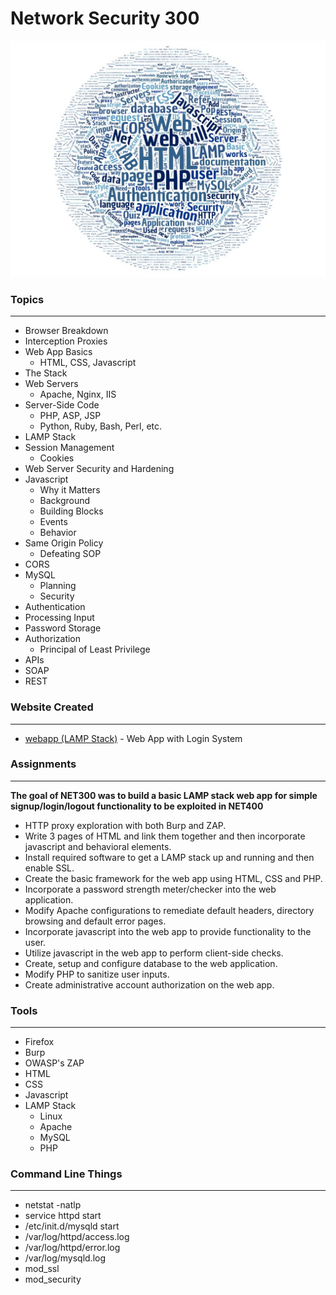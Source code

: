 # Network Security 300

![alt text](../images/net300wc.jpg "Aggregated From Lesson Files")


### Topics
------

* Browser Breakdown
* Interception Proxies
* Web App Basics
    * HTML, CSS, Javascript
* The Stack
* Web Servers
    * Apache, Nginx, IIS
* Server-Side Code
    * PHP, ASP, JSP
    * Python, Ruby, Bash, Perl, etc.
* LAMP Stack
* Session Management
    * Cookies
* Web Server Security and Hardening
* Javascript
    * Why it Matters
    * Background
    * Building Blocks
    * Events
    * Behavior
* Same Origin Policy
    * Defeating SOP
* CORS
* MySQL
    * Planning
    * Security
* Authentication
* Processing Input
* Password Storage
* Authorization
    * Principal of Least Privilege
* APIs
* SOAP
* REST


### Website Created
-----
* [webapp (LAMP Stack)] - Web App with Login System

[webapp (LAMP Stack)]: ./webapp

### Assignments
------
**The goal of NET300 was to build a basic LAMP stack web app for simple signup/login/logout functionality to be exploited in NET400**

* HTTP proxy exploration with both Burp and ZAP.
* Write 3 pages of HTML and link them together and then incorporate javascript and behavioral elements. 
* Install required software to get a LAMP stack up and running and then enable SSL.
* Create the basic framework for the web app using HTML, CSS and PHP.
* Incorporate a password strength meter/checker into the web application. 
* Modify Apache configurations to remediate default headers, directory browsing and default error pages.
* Incorporate javascript into the web app to provide functionality to the user.
* Utilize javascript in the web app to perform client-side checks. 
* Create, setup and configure database to the web application.
* Modify PHP to sanitize user inputs.
* Create administrative account authorization on the web app.


### Tools
------

* Firefox
* Burp
* OWASP's ZAP
* HTML
* CSS
* Javascript
* LAMP Stack
    * Linux
    * Apache
    * MySQL
    * PHP


### Command Line Things
------

* netstat -natlp
* service httpd start
* /etc/init.d/mysqld start
* /var/log/httpd/access.log
* /var/log/httpd/error.log
* /var/log/mysqld.log
* mod_ssl
* mod_security